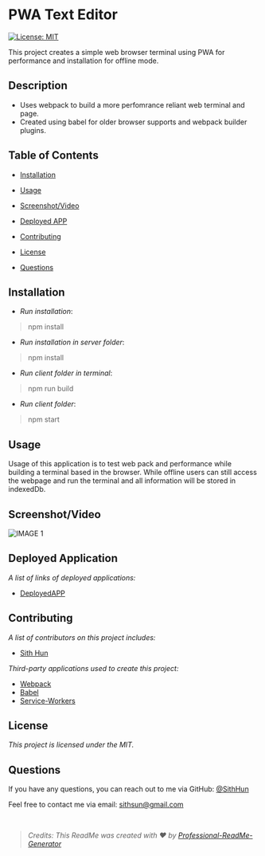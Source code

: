 # PWA Text Editor
  [![License: MIT](https://img.shields.io/badge/License-MIT-yellow.svg)](https://opensource.org/licenses/MIT)

This project creates a simple web browser terminal using PWA for performance and installation for offline mode.

## Description
* Uses webpack to build a more perfomrance reliant web terminal and page.
* Created using babel for older browser supports and webpack builder plugins.

## Table of Contents
- [Installation](#installation)
- [Usage](#usage)

- [Screenshot/Video](#screenshotvideo)
- [Deployed APP](#deployed-application)
- [Contributing](#contributing)
- [License](#license)
- [Questions](#questions)

## Installation
* _Run installation_:
> npm install

* _Run installation in server folder_:
> npm install

* _Run client folder in terminal_:
> npm run build

* _Run client folder_:
> npm start

## Usage
Usage of this application is to test web pack and performance while building a terminal based in the browser. While offline users can still access the webpage and run the terminal and all information will be stored in indexedDb.


## Screenshot/Video

![IMAGE 1](#)


## Deployed Application
*A list of links of deployed applications:*

- [DeployedAPP](#)

## Contributing
*A list of contributors on this project includes:*

* [Sith Hun](#github)


*Third-party applications used to create this project:*
* [Webpack](#webpack)
* [Babel](#babel)
* [Service-Workers](#service-workers)

## License
*This project is licensed under the MIT.*



## Questions
If you have any questions, you can reach out to me via GitHub: [@SithHun](https://github.com/SithHun)

Feel free to contact me via email: sithsun@gmail.com

<br>

> *Credits: This ReadMe was created with ❤️ by [Professional-ReadMe-Generator](https://github.com/SithHun/Professional-ReadMe-Generator)*
